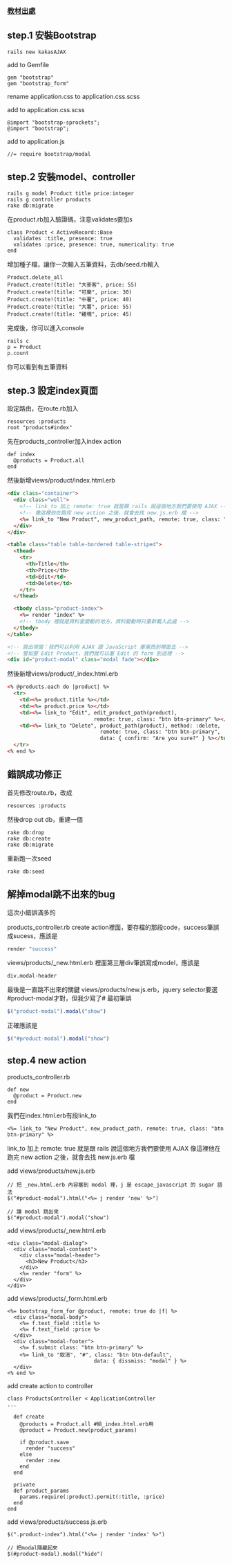 ### [教材出處](http://kakas-blog.logdown.com/posts/737732-using-ajax-in-rails-simple-examples)
## step.1 安裝Bootstrap
```
rails new kakasAJAX
```

add to Gemfile
```
gem "bootstrap"
gem "bootstrap_form"
```
rename application.css to application.css.scss

add to application.css.scss
```
@import "bootstrap-sprockets";
@import "bootstrap";
```
add to application.js
```
//= require bootstrap/modal
```
## step.2 安裝model、controller
```
rails g model Product title price:integer
rails g controller products
rake db:migrate
```
在product.rb加入驗證碼，注意validates要加s
```
class Product < ActiveRecord::Base
  validates :title, presence: true
  validates :price, presence: true, numericality: true
end
```
增加種子檔，讓你一次輸入五筆資料，去db/seed.rb輸入
```
Product.delete_all
Product.create!(title: "大麥客", price: 55)
Product.create!(title: "可樂", price: 30)
Product.create!(title: "中薯", price: 40)
Product.create!(title: "大薯", price: 55)
Product.create!(title: "雞塊", price: 45)
```
完成後，你可以進入console
```
rails c
p = Product
p.count
```
你可以看到有五筆資料


## step.3 設定index頁面

設定路由，在route.rb加入
```
resources :products
root "products#index"
```

先在products_controller加入index action
```
def index
  @products = Product.all
end
```

然後新增views/product/index.html.erb
```html
<div class="container">
  <div class="well">
    <!-- link_to 加上 remote: true 就是跟 rails 說這個地方我們要使用 AJAX -->
    <!-- 像這裡他在跑完 new action 之後，就會去找 new.js.erb 檔 -->
    <%= link_to "New Product", new_product_path, remote: true, class: "btn btn-primary" %>
  </div>
</div>

<table class="table table-bordered table-striped">
  <thead>
    <tr>
      <th>Title</th>
      <th>Price</th>
      <td>Edit</td>
      <td>Delete</td>
    </tr>
  </thead>

  <tbody class="product-index">
    <%= render "index" %>
    <!-- tbody 裡就是資料會變動的地方，資料變動時只重新載入此處 -->
  </tbody>
</table>

<!-- 跳出視窗：我們可以利用 AJAX 跟 JavaScript 塞東西到裡面去 -->
<!-- 譬如要 Edit Product，我們就可以塞 Edit 的 form 到這裡 -->
<div id="product-modal" class="modal fade"></div>
```

然後新增views/product/\_index.html.erb
```html
<% @products.each do |product| %>
  <tr>
    <td><%= product.title %></td>
    <td><%= product.price %></td>
    <td><%= link_to "Edit", edit_product_path(product),
                            remote: true, class: "btn btn-primary" %></td>
    <td><%= link_to "Delete", product_path(product), method: :delete,
                              remote: true, class: "btn btn-primary",
                              data: { confirm: "Are you sure?" } %></td>
  </tr>
<% end %>

```
## 錯誤成功修正

首先修改route.rb，改成
```
resources :products
```
然後drop out db，重建一個
```
rake db:drop
rake db:create
rake db:migrate
```
重新跑一次seed
```
rake db:seed
```

## 解掉modal跳不出來的bug
這次小錯誤滿多的

products_controller.rb
create action裡面，要存檔的那段code，success筆誤成sucess，應該是
```rb
render "success"
```

views/products/\_new.html.erb
裡面第三層div筆誤寫成model，應該是
```
div.modal-header
```

最後是一直跳不出來的關鍵
views/products/new.js.erb，jquery selector要選#product-modal才對，但我少寫了#
最初筆誤
```js
$("product-modal").modal("show")
```
正確應該是
```js
$("#product-modal").modal("show")
```

## step.4 new action

products_controller.rb
```
def new
  @product = Product.new
end
```

我們在index.html.erb有段link_to
```
<%= link_to "New Product", new_product_path, remote: true, class: "btn btn-primary" %>
```
link_to 加上 remote: true 就是跟 rails 說這個地方我們要使用 AJAX
像這裡他在跑完 new action 之後，就會去找 new.js.erb 檔

add views/products/new.js.erb
```
// 把 _new.html.erb 內容塞到 modal 裡，j 是 escape_javascript 的 sugar 語法
$("#product-modal").html("<%= j render 'new' %>")

// 讓 modal 跳出來
$("#product-modal").modal("show")
```

add views/products/\_new.html.erb
```
<div class="modal-dialog">
  <div class="modal-content">
    <div class="modal-header">
      <h3>New Product</h3>
    </div>
    <%= render "form" %>
  </div>
</div>
```

add views/products/\_form.html.erb
```
<%= bootstrap_form_for @product, remote: true do |f| %>
  <div class="modal-body">
    <%= f.text_field :title %>
    <%= f.text_field :price %>
  </div>
  <div class="modal-footer">
    <%= f.submit class: "btn btn-primary" %>
    <%= link_to "取消", "#", class: "btn btn-default",
                            data: { dissmiss: "modal" } %>
  </div>
<% end %>
```

add create action to controller
```
class ProductsController < ApplicationController
...

  def create
    @products = Product.all #給_index.html.erb用
    @product = Product.new(product_params)

    if @product.save
      render "success"
    else
      render :new
    end
  end

  private
  def product_params
    params.require(:product).permit(:title, :price)
  end
end

```

add views/products/success.js.erb
```
$(".product-index").html("<%= j render 'index' %>")

// 把modal隱藏起來
$(#product-modal).modal("hide")

```
